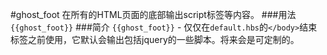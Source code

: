 #ghost_foot
在所有的HTML页面的底部输出script标签等内容。
###用法
`{{ghost_foot}}`
###简介
`{{ghost_foot}}` - 仅仅在`default.hbs`的`</body>`结束标签之前使用，它默认会输出包括jquery的一些脚本。将来会是可定制的。